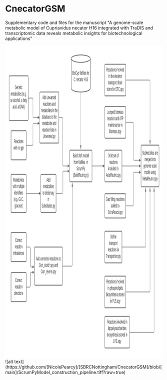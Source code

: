 # CnecatorGSM
Supplementary code and files for the manuscript "A genome-scale metabolic model of Cupriavidus necator H16 integrated with TraDIS and transcriptomic data reveals metabolic insights for biotechnological applications"

<img src="/ScrumPyModel_construction_pipeline.tiff" alt="ScrumPy construction pipeline" style="height: 1000px; width:1000px;"/>
![alt text](https://github.com/[NicolePearcy]/[SBRCNottingham/CnecatorGSM]/blob/[main]/ScrumPyModel_construction_pipeline.tiff?raw=true)
